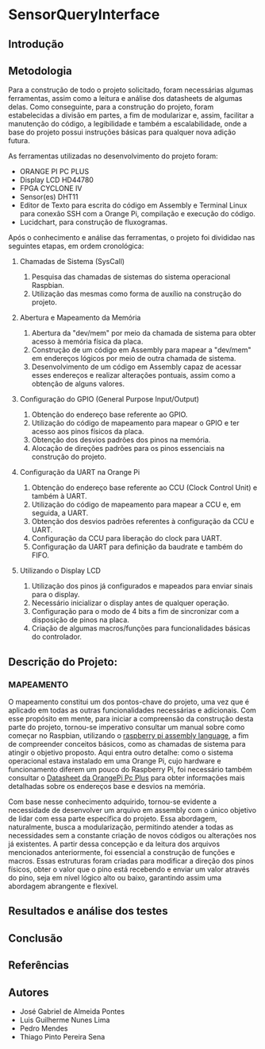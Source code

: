 # SensorQueryInterface

## Introdução

## Metodologia
Para a construção de todo o projeto solicitado, foram necessárias algumas ferramentas, assim como a leitura e análise dos datasheets de algumas delas. Como conseguinte, para a construção do projeto, foram estabelecidas a divisão em partes, a fim de modularizar e, assim, facilitar a manutenção do código, a legibilidade e também a escalabilidade, onde a base do projeto possui instruções básicas para qualquer nova adição futura.

As ferramentas utilizadas no desenvolvimento do projeto foram:
  - ORANGE PI PC PLUS
  - Display LCD HD44780
  - FPGA CYCLONE IV
  - Sensor(es) DHT11
  - Editor de Texto para escrita do código em Assembly e Terminal Linux para conexão SSH com a Orange Pi, compilação e execução do código.
  - Lucidchart, para construção de fluxogramas.


Após o conhecimento e análise das ferramentas, o projeto foi divididao nas seguintes etapas, em ordem cronológica:


  1. Chamadas de Sistema (SysCall)
      1. Pesquisa das chamadas de sistemas do sistema operacional Raspbian.
      2. Utilização das mesmas como forma de auxílio na construção do projeto.

  2. Abertura e Mapeamento da Memória
      1. Abertura da "dev/mem" por meio da chamada de sistema para obter acesso à memória física da placa.
      2. Construção de um código em Assembly para mapear a "dev/mem" em endereços lógicos por meio de outra chamada de sistema.
      3. Desenvolvimento de um código em Assembly capaz de acessar esses endereços e realizar alterações pontuais, assim como a obtenção de alguns valores.

  3. Configuração do GPIO (General Purpose Input/Output)
      1. Obtenção do endereço base referente ao GPIO.
      2. Utilização do código de mapeamento para mapear o GPIO e ter acesso aos pinos físicos da placa.
      3. Obtenção dos desvios padrões dos pinos na memória.
      4. Alocação de direções padrões para os pinos essenciais na construção do projeto.

  4. Configuração da UART na Orange Pi
      1. Obtenção do endereço base referente ao CCU (Clock Control Unit) e também à UART.
      2. Utilização do código de mapeamento para mapear a CCU e, em seguida, a UART.
      3. Obtenção dos desvios padrões referentes à configuração da CCU e UART.
      4. Configuração da CCU para liberação do clock para UART.
      5. Configuração da UART para definição da baudrate e também do FIFO.

  5. Utilizando o Display LCD
      1. Utilização dos pinos já configurados e mapeados para enviar sinais para o display.
      2. Necessário inicializar o display antes de qualquer operação.
      3. Configuração para o modo de 4 bits a fim de sincronizar com a disposição de pinos na placa.
      4. Criação de algumas macros/funções para funcionalidades básicas do controlador.
## Descrição do Projeto:

### MAPEAMENTO
O mapeamento constitui um dos pontos-chave do projeto, uma vez que é aplicado em todas as outras funcionalidades necessárias e adicionais. Com esse propósito em mente, para iniciar a compreensão da construção desta parte do projeto, tornou-se imperativo consultar um manual sobre como começar no Raspbian, utilizando o [raspberry pi assembly language](public/raspberry-pi-assembly-language-programming-arm-processor-coding-9781484252864-9781484252871-1484252861_compress.pdf), a fim de compreender conceitos básicos, como as chamadas de sistema para atingir o objetivo proposto. Aqui entra outro detalhe: como o sistema operacional estava instalado em uma Orange Pi, cujo hardware e funcionamento diferem um pouco do Raspberry Pi, foi necessário também consultar o [Datasheet da OrangePi Pc Plus](public/Allwinner_H3_Datasheet_V1.2.pdf) para obter informações mais detalhadas sobre os endereços base e desvios na memória.

Com base nesse conhecimento adquirido, tornou-se evidente a necessidade de desenvolver um arquivo em assembly com o único objetivo de lidar com essa parte específica do projeto. Essa abordagem, naturalmente, busca a modularização, permitindo atender a todas as necessidades sem a constante criação de novos códigos ou alterações nos já existentes. A partir dessa concepção e da leitura dos arquivos mencionados anteriormente, foi essencial a construção de funções e macros. Essas estruturas foram criadas para modificar a direção dos pinos físicos, obter o valor que o pino está recebendo e enviar um valor através do pino, seja em nível lógico alto ou baixo, garantindo assim uma abordagem abrangente e flexível.


## Resultados e análise dos testes

## Conclusão

## Referências

## Autores

- José Gabriel de Almeida Pontes
- Luis Guilherme Nunes Lima
- Pedro Mendes
- Thiago Pinto Pereira Sena
